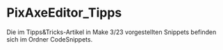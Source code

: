 # PixAxeEditor_Tipps

Die im Tipps&Tricks-Artikel in Make 3/23 vorgestellten Snippets befinden sich im Ordner CodeSnippets.
